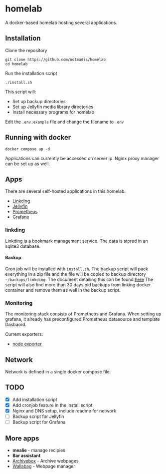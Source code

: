# homelab

A docker-based homelab hosting several applications.

## Installation

Clone the repository
```shell
git clone https://github.com/notmadis/homelab
cd homelab
```

Run the installation script
```shell
./install.sh
```

This script will:
- Set up backup directories
- Set up Jellyfin media library directories
- Install necessary programs for homelab

Edit the `.env.example` file and change the filename to `.env`

## Running with docker
```shell
docker compose up -d
```

Applications can currently be accessed on server ip. Nginx proxy manager can be set up as well.

## Apps

There are several self-hosted applications in this homelab.

- [Linkding](https://github.com/sissbruecker/linkding)
- [Jellyfin](https://github.com/jellyfin/jellyfin)
- [Prometheus](https://github.com/prometheus/prometheus)
- [Grafana](https://github.com/grafana/grafana)

### linkding

Linkding is a bookmark management service. The data is stored in an sqlite3 database.

#### Backup

Cron job will be installed with `install.sh`. The backup script will pack everything in a zip file and the file will be copied to backup directory `~/backups/linkding`. The document detailing this can be found [here](https://github.com/sissbruecker/linkding/blob/5330252db9f452e77282ef2f9cc9585e9bf7ae04/docs/src/content/docs/backups.md#L4) The script will also find more than 30 days old backups from linking docker container and remove them as well in the backup script.

### Monitoring

The monitoring stack consists of Prometheus and Grafana. When setting up grafana, it already has preconfigured Prometheus datasource and template Dasbaord.

Current exporters:
- [node exporter](https://github.com/prometheus/node_exporter)

## Network

Network is defined in a single docker compose file.


## TODO

- [x] Add installation script
- [x] Add cronjob feature in the install script
- [x] Nginx and DNS setup, include readme for network 
- [ ] Backup script for Jellyfin
- [ ] Backup script for Grafana 

## More apps

- **mealie** - manage recipies
- **Bar assistant**
- [Archivebox](https://github.com/ArchiveBox/ArchiveBox/) - Archive webpages
- [Wallabag](https://github.com/wallabag/wallabag) - Webpage manager


